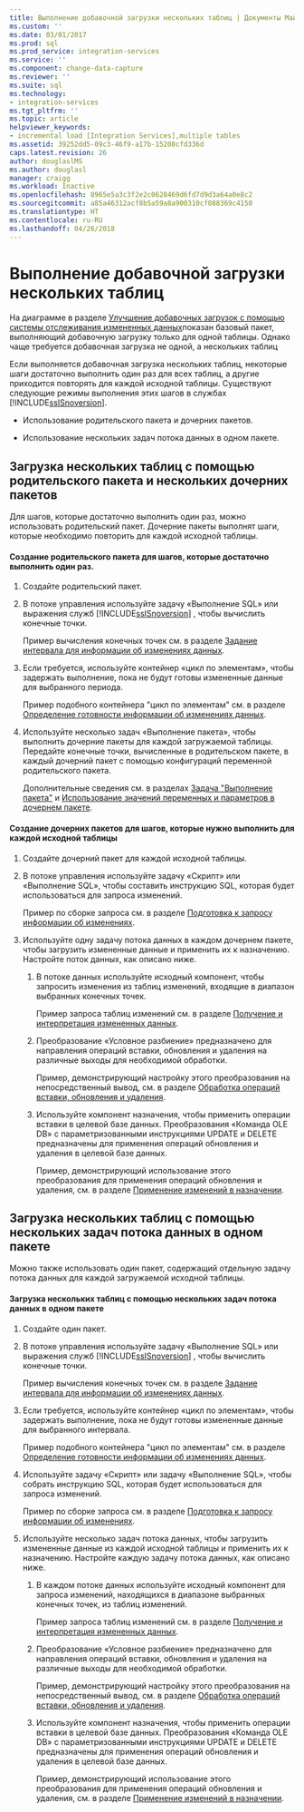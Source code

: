 ```yaml
---
title: Выполнение добавочной загрузки нескольких таблиц | Документы Майкрософт
ms.custom: ''
ms.date: 03/01/2017
ms.prod: sql
ms.prod_service: integration-services
ms.service: ''
ms.component: change-data-capture
ms.reviewer: ''
ms.suite: sql
ms.technology:
- integration-services
ms.tgt_pltfrm: ''
ms.topic: article
helpviewer_keywords:
- incremental load [Integration Services],multiple tables
ms.assetid: 39252dd5-09c3-46f9-a17b-15208cfd336d
caps.latest.revision: 26
author: douglaslMS
ms.author: douglasl
manager: craigg
ms.workload: Inactive
ms.openlocfilehash: 8965e5a3c3f2e2c0628469d6fd7d9d3a64a0e8c2
ms.sourcegitcommit: a85a46312acf8b5a59a8a900310cf088369c4150
ms.translationtype: HT
ms.contentlocale: ru-RU
ms.lasthandoff: 04/26/2018
---
```

# <a name="perform-an-incremental-load-of-multiple-tables"></a>Выполнение добавочной загрузки нескольких таблиц
  На диаграмме в разделе [Улучшение добавочных загрузок с помощью системы отслеживания измененных данных](../../integration-services/change-data-capture/change-data-capture-ssis.md)показан базовый пакет, выполняющий добавочную загрузку только для одной таблицы. Однако чаще требуется добавочная загрузка не одной, а нескольких таблиц  
  
 Если выполняется добавочная загрузка нескольких таблиц, некоторые шаги достаточно выполнить один раз для всех таблиц, а другие приходится повторять для каждой исходной таблицы. Существуют следующие режимы выполнения этих шагов в службах [!INCLUDE[ssISnoversion](../../includes/ssisnoversion-md.md)].  
  
-   Использование родительского пакета и дочерних пакетов.  
  
-   Использование нескольких задач потока данных в одном пакете.  
  
## <a name="loading-multiple-tables-by-using-a-parent-package-and-multiple-child-packages"></a>Загрузка нескольких таблиц с помощью родительского пакета и нескольких дочерних пакетов  
 Для шагов, которые достаточно выполнить один раз, можно использовать родительский пакет. Дочерние пакеты выполнят шаги, которые необходимо повторить для каждой исходной таблицы.  
  
#### <a name="to-create-a-parent-package-that-performs-those-steps-that-only-have-to-be-done-once"></a>Создание родительского пакета для шагов, которые достаточно выполнить один раз.  
  
1.  Создайте родительский пакет.  
  
2.  В потоке управления используйте задачу «Выполнение SQL» или выражения служб [!INCLUDE[ssISnoversion](../../includes/ssisnoversion-md.md)] , чтобы вычислить конечные точки.  
  
     Пример вычисления конечных точек см. в разделе [Задание интервала для информации об изменениях данных](../../integration-services/change-data-capture/specify-an-interval-of-change-data.md).  
  
3.  Если требуется, используйте контейнер «цикл по элементам», чтобы задержать выполнение, пока не будут готовы измененные данные для выбранного периода.  
  
     Пример подобного контейнера "цикл по элементам" см. в разделе [Определение готовности информации об изменениях данных](../../integration-services/change-data-capture/determine-whether-the-change-data-is-ready.md).  
  
4.  Используйте несколько задач «Выполнение пакета», чтобы выполнить дочерние пакеты для каждой загружаемой таблицы. Передайте конечные точки, вычисленные в родительском пакете, в каждый дочерний пакет с помощью конфигураций переменной родительского пакета.  
  
     Дополнительные сведения см. в разделах [Задача "Выполнение пакета"](../../integration-services/control-flow/execute-package-task.md) и [Использование значений переменных и параметров в дочернем пакете](../../integration-services/packages/legacy-package-deployment-ssis.md#child).  
  
#### <a name="to-create-child-packages-to-perform-those-steps-that-have-to-be-done-for-each-source-table"></a>Создание дочерних пакетов для шагов, которые нужно выполнить для каждой исходной таблицы  
  
1.  Создайте дочерний пакет для каждой исходной таблицы.  
  
2.  В потоке управления используйте задачу «Скрипт» или «Выполнение SQL», чтобы составить инструкцию SQL, которая будет использоваться для запроса изменений.  
  
     Пример по сборке запроса см. в разделе [Подготовка к запросу информации об изменениях](../../integration-services/change-data-capture/prepare-to-query-for-the-change-data.md).  
  
3.  Используйте одну задачу потока данных в каждом дочернем пакете, чтобы загрузить измененные данные и применить их к назначению. Настройте поток данных, как описано ниже.  
  
    1.  В потоке данных используйте исходный компонент, чтобы запросить изменения из таблиц изменений, входящие в диапазон выбранных конечных точек.  
  
         Пример запроса таблиц изменений см. в разделе [Получение и интерпретация измененных данных](../../integration-services/change-data-capture/retrieve-and-understand-the-change-data.md).  
  
    2.  Преобразование «Условное разбиение» предназначено для направления операций вставки, обновления и удаления на различные выходы для необходимой обработки.  
  
         Пример, демонстрирующий настройку этого преобразования на непосредственный вывод, см. в разделе [Обработка операций вставки, обновления и удаления](../../integration-services/change-data-capture/process-inserts-updates-and-deletes.md).  
  
    3.  Используйте компонент назначения, чтобы применить операции вставки в целевой базе данных. Преобразования «Команда OLE DB» с параметризованными инструкциями UPDATE и DELETE предназначены для применения операций обновления и удаления в целевой базе данных.  
  
         Пример, демонстрирующий использование этого преобразования для применения операций обновления и удаления, см. в разделе [Применение изменений в назначении](../../integration-services/change-data-capture/apply-the-changes-to-the-destination.md).  
  
## <a name="loading-multiple-tables-by-using-multiple-data-flow-tasks-in-a-single-package"></a>Загрузка нескольких таблиц с помощью нескольких задач потока данных в одном пакете  
 Можно также использовать один пакет, содержащий отдельную задачу потока данных для каждой загружаемой исходной таблицы.  
  
#### <a name="to-load-multiple-tables-by-using-multiple-data-flow-tasks-in-a-single-package"></a>Загрузка нескольких таблиц с помощью нескольких задач потока данных в одном пакете  
  
1.  Создайте один пакет.  
  
2.  В потоке управления используйте задачу «Выполнение SQL» или выражения служб [!INCLUDE[ssISnoversion](../../includes/ssisnoversion-md.md)] , чтобы вычислить конечные точки.  
  
     Пример вычисления конечных точек см. в разделе [Задание интервала для информации об изменениях данных](../../integration-services/change-data-capture/specify-an-interval-of-change-data.md).  
  
3.  Если требуется, используйте контейнер «цикл по элементам», чтобы задержать выполнение, пока не будут готовы измененные данные для выбранного интервала.  
  
     Пример подобного контейнера "цикл по элементам" см. в разделе [Определение готовности информации об изменениях данных](../../integration-services/change-data-capture/determine-whether-the-change-data-is-ready.md).  
  
4.  Используйте задачу «Скрипт» или задачу «Выполнение SQL», чтобы собрать инструкцию SQL, которая будет использоваться для запроса изменений.  
  
     Пример по сборке запроса см. в разделе [Подготовка к запросу информации об изменениях](../../integration-services/change-data-capture/prepare-to-query-for-the-change-data.md).  
  
5.  Используйте несколько задач потока данных, чтобы загрузить измененные данные из каждой исходной таблицы и применить их к назначению. Настройте каждую задачу потока данных, как описано ниже.  
  
    1.  В каждом потоке данных используйте исходный компонент для запроса изменений, находящихся в диапазоне выбранных конечных точек, из таблиц изменений.  
  
         Пример запроса таблиц изменений см. в разделе [Получение и интерпретация измененных данных](../../integration-services/change-data-capture/retrieve-and-understand-the-change-data.md).  
  
    2.  Преобразование «Условное разбиение» предназначено для направления операций вставки, обновления и удаления на различные выходы для необходимой обработки.  
  
         Пример, демонстрирующий настройку этого преобразования на непосредственный вывод, см. в разделе [Обработка операций вставки, обновления и удаления](../../integration-services/change-data-capture/process-inserts-updates-and-deletes.md).  
  
    3.  Используйте компонент назначения, чтобы применить операции вставки в целевой базе данных. Преобразования «Команда OLE DB» с параметризованными инструкциями UPDATE и DELETE предназначены для применения операций обновления и удаления в целевой базе данных.  
  
         Пример, демонстрирующий использование этого преобразования для применения операций обновления и удаления, см. в разделе [Применение изменений в назначении](../../integration-services/change-data-capture/apply-the-changes-to-the-destination.md).  
  
  
